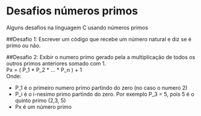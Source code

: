 # Desafios números primos
Alguns desafios na linguagem C usando números primos

##Desafio 1:
Escrever um código que recebe um número natural e diz se é primo ou não.

##Desafio 2:
Exibir o numero primo gerado pela a multiplicação de todos os outros primos anteriores somado com 1. <br>
Px = ( P_1 * P_2 * ... * P_n ) + 1 <br>
Onde:
* P_1 é o primeiro numero primo partindo do zero (no caso o numero 2)
* P_i é o i-nesimo primo partindo do zero. Por exemplo P_3 = 5, pois 5 é o quinto primo (2,3, 5)
* Px é um número primo 


